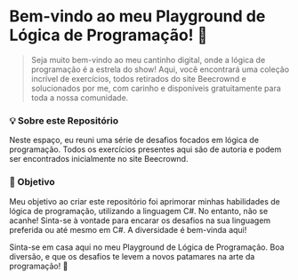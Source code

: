 # Bem-vindo ao meu Playground de Lógica de Programação! 🚀
> Seja muito bem-vindo ao meu cantinho digital, onde a lógica de programação é a estrela do show! Aqui, você encontrará uma coleção incrível de exercícios, todos retirados do site Beecrownd e solucionados por me, com carinho e disponíveis gratuitamente para toda a nossa comunidade.
 
### 💡 Sobre este Repositório
<p>
  Neste espaço, eu reuni uma série de desafios focados em lógica de programação. Todos os exercícios presentes aqui são de autoria e podem ser encontrados inicialmente no site Beecrownd.
</p>

### 🚧 Objetivo
<p>
Meu objetivo ao criar este repositório foi aprimorar minhas habilidades de lógica de programação, utilizando a linguagem C#. No entanto, não se acanhe! Sinta-se à vontade para encarar os desafios na sua linguagem preferida ou até mesmo em C#. A diversidade é bem-vinda aqui!
</p>

Sinta-se em casa aqui no meu Playground de Lógica de Programação. Boa diversão, e que os desafios te levem a novos patamares na arte da programação! 🌟